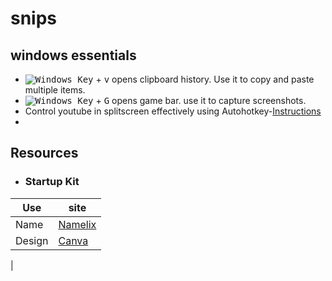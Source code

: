 # snips


## windows essentials 
- <kbd>![Windows Key][newwinlogo]</kbd> + <kbd>v</kbd> opens clipboard history. Use it to copy and paste multiple items.
- <kbd>![Windows Key][newwinlogo]</kbd> + <kbd>G</kbd> opens game bar. use it to capture screenshots.
- Control youtube in splitscreen effectively using Autohotkey-[Instructions](https://github.com/a-1an/YT-AHK-script-)
- 


## Resources

- ### Startup Kit

| Use      | site          |
| --------- | ------------------- |
| Name  | [Namelix](https://namelix.com/)|
| Design | [Canva](canva.com) |
| 










[winlogo]: http://i.stack.imgur.com/Rfuw7.png
[newwinlogo]: http://i.stack.imgur.com/B8Zit.png
[oldwinlogo]: http://i.stack.imgur.com/T0oPO.png

